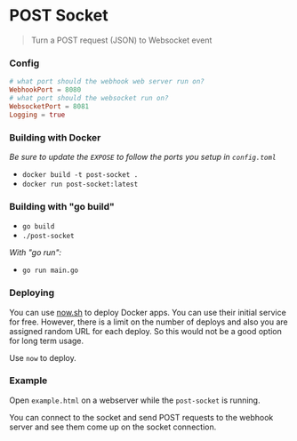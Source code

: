 # POST Socket

> Turn a POST request (JSON) to Websocket event

### Config

```toml
# what port should the webhook web server run on?
WebhookPort = 8080
# what port should the websocket run on?
WebsocketPort = 8081
Logging = true
```

### Building with Docker

*Be sure to update the `EXPOSE` to follow the ports you setup in `config.toml`*

* `docker build -t post-socket .`
* `docker run post-socket:latest`

### Building with "go build"

* `go build`
* `./post-socket`

*With "go run":*

* `go run main.go`

### Deploying

You can use [now.sh](https://zeit.co/now) to deploy Docker apps. You can use their initial service for free. However, there is a limit on the number of deploys and also you are assigned random URL for each deploy. So this would not be a good option for long term usage.

Use `now` to deploy.

### Example

Open `example.html` on a webserver while the `post-socket` is running.

You can connect to the socket and send POST requests to the webhook server and see them come up on the socket connection.
